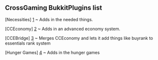 CrossGaming BukkitPlugins list
---------------------
[Necessities] [1] ~ Adds in the needed things.

[CCEconomy] [2] ~ Adds in an advanced economy system.    

[CCEBridge] [3] ~ Merges CCEconomy and lets it add things like buyrank to essentials rank system     

[Hunger Games] [4] ~ Adds in the hunger games

[1]: https://github.com/CrossGaming/CrossGaming-BukkitPlugins/tree/master/Necessities
[2]: https://github.com/CrossGaming/CrossGaming-BukkitPlugins/tree/master/CCEconomy
[3]: https://github.com/CrossGaming/CrossGaming-BukkitPlugins/tree/master/CCEBridge
[4]: http://crossge.com/index.php?/files/file/3-hunger-games/